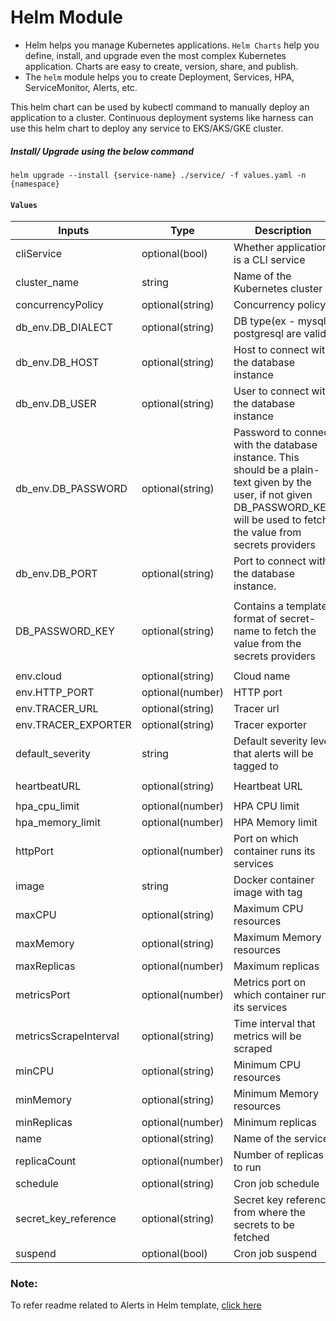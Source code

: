 # Helm Module
- Helm helps you manage Kubernetes applications. `Helm Charts` help you define, install, and upgrade even the most complex Kubernetes application. Charts are easy to create, version, share, and publish.
- The `helm` module helps you to create Deployment, Services, HPA, ServiceMonitor, Alerts, etc. 

This helm chart can be used by kubectl command to manually deploy an application to a cluster. Continuous deployment systems 
like harness can use this helm chart to deploy any service to EKS/AKS/GKE cluster.


##### Install/ Upgrade using the below command
```
helm upgrade --install {service-name} ./service/ -f values.yaml -n {namespace}
```

####  `Values`

| Inputs                                                                    | Type             | Description                                                                                                                              | Default                    |
|---------------------------------------------------------------------------|------------------|------------------------------------------------------------------------------------------------------------------------------------------|----------------------------|
| cliService                                                                | optional(bool)   | Whether application is a CLI service                                                                                                     | `false`                    |
| cluster_name                                                              | string           | Name of the Kubernetes cluster                                                                                                           | nil                           |
| concurrencyPolicy                                                         | optional(string) | Concurrency policy                                                                                                                       | `"Replace"`                |
| db_env.DB_DIALECT                                                         | optional(string)| DB type(ex - mysql, postgresql are valid)    | `""`       |
| db_env.DB_HOST                                | optional(string)   | Host to connect with the database instance | `"{{ .Release.Namespace }}-sql.db"`      |
| db_env.DB_USER    | optional(string)   | User to connect with the database instance | `"{{ .Values.name }}_user"` |
| db_env.DB_PASSWORD | optional(string) | Password to connect with the database instance. This should be a plain-text given by the user, if not given DB_PASSWORD_KEY will be used to fetch the value from secrets providers | `""` |
| db_env.DB_PORT  | optional(string) | Port to connect with the database instance. | `""` |
| DB_PASSWORD_KEY | optional(string) | Contains a template format of secret-name to fetch the value from the secrets providers | `"{{ .Values.cluster_name }}-{{ .Release.Namespace }}-{{ tpl .Values.db_env.DB_NAME . }}-db-secret"` |
| env.cloud                                                                 | optional(string) | Cloud name                                                                                                                               | nil                   |
| env.HTTP_PORT                                                             | optional(number) | HTTP port                                                                                                                                | `8000`                     |
| env.TRACER_URL                                                            | optional(string) | Tracer url                                                                                                                               | `""`                       |
| env.TRACER_EXPORTER                                                       | optional(string) | Tracer exporter                                                                                                                          | `""`                       |
| default_severity                                                          | string           | Default severity level that alerts will be tagged to                                                                                     | `critical`                 |
| heartbeatURL                                                              | optional(string) | Heartbeat URL                                                                                                                            | `"/.well-known/heartbeat"` |
| hpa_cpu_limit                                                             | optional(number) | HPA CPU limit                                                                                                                            | `80`                       |
| hpa_memory_limit                                                          | optional(number) | HPA Memory limit                                                                                                                         | `80`                       |
| httpPort                                                                  | optional(number) | Port on which container runs its services                                                                                                | `8000`                     |
| image                                                                     | string           | Docker container image with tag                                                                                                          |  nil                          |
| maxCPU                                                                    | optional(string) | Maximum CPU resources                                                                                                                    | `"500m"`                   |
| maxMemory                                                                 | optional(string) | Maximum Memory resources                                                                                                                 | `"512Mi"`                  |
| maxReplicas                                                               | optional(number) | Maximum replicas                                                                                                                         | `4`                        |
| metricsPort                                                               | optional(number) | Metrics port on which container runs its services                                                                                        | `2121`                     |
| metricsScrapeInterval                                                     | optional(string) | Time interval that metrics will be scraped                                                                                               | `"30s"`                    |
| minCPU                                                                    | optional(string) | Minimum CPU resources                                                                                                                    | `"250m"`                   |
| minMemory                                                                 | optional(string) | Minimum Memory resources                                                                                                                 | `"128Mi"`                  |
| minReplicas                                                               | optional(number) | Minimum replicas                                                                                                                         | `2`                        |
| name                                                                      | optional(string) | Name of the service                                                                                                                      | `"hello-api"`              |
| replicaCount                                                              | optional(number) | Number of replicas to run                                                                                                                | `2`                        |
| schedule                                                                  | optional(string) | Cron job schedule                                                                                                                        | `""`                       |
| secret_key_reference   | optional(string)   | Secret key reference from where the secrets to be fetched | `application-secrets` |
| suspend                                                                   | optional(bool)   | Cron job suspend                                                                                                                         | `false`                    |


### Note: 
  To refer readme related to Alerts in Helm template, [click here](ALERTS.md)
